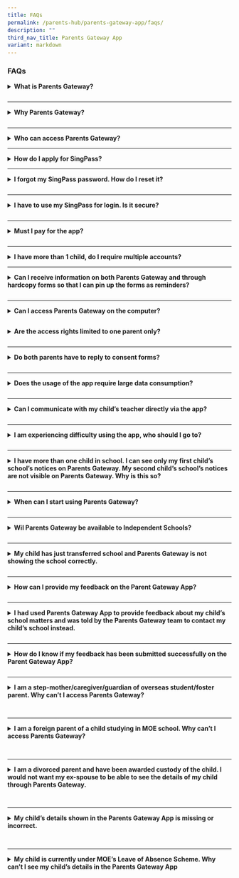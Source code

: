 ```yaml
---
title: FAQs
permalink: /parents-hub/parents-gateway-app/faqs/
description: ""
third_nav_title: Parents Gateway App
variant: markdown
---
```

### FAQs
<details><summary style="font-weight:bold; cursor:pointer; margin-bottom:12px"> What is Parents Gateway?</summary><p> Parents Gateway is a mobile app available on iOS and Android for parents. It affords schools the convenience of updating parents of your schools’ programmes and for parents to provide consent for their children to participate in school activities.</p></details>
<hr>
<details><summary style="font-weight:bold ; cursor:pointer; margin-bottom:12px">Why Parents Gateway?</summary><p>The digitalisation of administrative paperwork (such as issuing, collating of forms) will help alleviate the administrative load of teachers and allow them to devote more time to nurture their students.</p></details>
<hr>
<details><summary style="font-weight:bold; cursor:pointer;"><b>Who can access Parents Gateway?</b></summary>Parents Gateway contains sensitive information about students and their parents. Access to the mobile app is restricted to parents and legal guardians who are Singpass holders. If you fall into any of the following categories, you are eligible to apply for SingPass:
<ul type="1">
	<li> Singapore Citizen and Permanent Resident </li>
	<li>  Employment Pass and Personalised Employment Pass holders </li>
	<li>  EntrePass holders </li>
	<li>S-Pass holders</li>
	<li>Dependant Pass holders (of EP, PEP, EntrePass and S-Pass holders)</li>
	<li> Long Term Visit Pass-Plus (LTVP+) holders</li>
	<li>  Long Term Visit Pass holders</li>
	<li>Selected Work Permit Holders who require SingPass to access government digital services. Visit <a href="https://service2.mom.gov.sg/workpass/enquiry/prelanding">WPOL Enquiry Service</a> to check your status.</li>
</ul> Schools will continue to issue hardcopy letters and consent forms to parents and legal guardians who are unable to onboard Parents Gateway.</details>
<hr>
<details><summary style="font-weight:bold; cursor:pointer; margin-top:10px"><b>How do I apply for SingPass?</b></summary>Please visit the&nbsp;[SingPass website](https://www.singpass.gov.sg/), or scan the QR codes below to register for a SingPass and set up the 2-Step Verification (2FA). 
<img style="width:60%" src="/images/Parents'%20Hub/singpass%20qr%20code%20scanner.png">

Should you require further assistance, please contact SingPass Helpdesk at 6643-0555.</details>
<hr>
<details><summary style="font-weight:bold; cursor:pointer; margin-bottom:12px"><b>I forgot my SingPass password. How do I reset it?</b></summary><p>If you have set up your SingPass 2FA, you can reset your password instantly online:&nbsp;

i. Visit&nbsp;[https://www.singpass.gov.sg](https://www.singpass.gov.sg/)&nbsp;

ii. Select “Reset Password” icon on the scroll bar. Enter your NRIC/FIN details, followed by your SMS/Token One-Time Password.&nbsp;

iii. Create your new SingPass password.  </p></details>
<hr>
<details><summary style="font-weight:bold; cursor:pointer; margin-bottom:12px"><b>I have to use my SingPass for login. Is it secure?</b></summary><p>SingPass is an online account management for access to Singapore Government e-services. It allows users to access hundreds of government services easily and securely online.&nbsp;  </p></details>
<hr>
<details><summary style="font-weight:bold; cursor:pointer; margin-bottom:12px"><b>Must I pay for the app?</b></summary><p>Parents Gateway is free-of-charge.  </p></details>
<hr>
<details><summary><b>I have more than 1 child, do I require multiple accounts?</b></summary><p>No, you do not need multiple accounts. You will be able to access all your children’s information through a single platform on Parents Gateway, even if your children are attending different schools.</p></details>
<hr> 
<details><summary style="font-weight:bold; cursor:pointer; margin-bottom:12px"><b>Can I receive information on both Parents Gateway and through hardcopy forms so that I can pin up the forms as reminders?</b></summary><p>Parents are encouraged to view the school announcements and consent forms using the app. For parents who wish to receive reminders on upcoming events, there is an “Add to Calendar” feature. Upon selection, the event would be synced with your phone calendar.  
</p></details>
<hr>
<details><summary style="font-weight:bold; cursor:pointer; margin-bottom:12px"><b>Can I access Parents Gateway on the computer?</b></summary><p>Parents Gateway is only available as a mobile application. Supported OS Versions: Android 5.0 or later &amp; iOS 9.1 or later. </p></details>
&nbsp;
<details><summary style="font-weight:bold; cursor:pointer; margin-bottom:12px"><b>Are the access rights limited to one parent only?</b></summary><p>No, both parents can access their children’s information simultaneously from their respective Parents Gateway accounts.&nbsp;  </p></details>
<hr>
<details><summary style="font-weight:bold; cursor:pointer; margin-bottom:12px"><b>Do both parents have to reply to consent forms?</b></summary><p>Only a single consent is required. Once consent has been given, it cannot be edited by either parent. Should there be a change in decision, parents have to inform the school directly.  </p></details>
<hr>
<details><summary style="font-weight:bold; cursor:pointer; margin-bottom:12px"><b>Does the usage of the app require large data consumption?</b></summary><p>Parents Gateway does not require large data consumption.&nbsp;  </p></details>
<hr>
<details><summary style="font-weight:bold; cursor:pointer; margin-bottom:12px"><b>Can I communicate with my child’s teacher directly via the app?</b></summary><p>This feature is not available at this point in time.&nbsp;  </p></details>
<hr>
<details><summary style="font-weight:bold; cursor:pointer; margin-bottom:12px"><b>I am experiencing difficulty using the app, who should I go to?</b></summary><p>You may approach your child’s school for assistance.&nbsp;&nbsp; </p></details>
<hr>
<details><summary style="font-weight:bold; cursor:pointer; margin-bottom:12px"><b>I have more than one child in school. I can see only my first child’s school’s notices on Parents Gateway. My second child’s school’s notices are not visible on Parents Gateway. Why is this so?</b></summary><p>Initial implementation of Parents Gateway involved implementation in 66 pilot schools. Your first child’s school might have been one of these schools which piloted Parents Gateway. Your second child’s school may not have onboarded yet because it was not part of the initial 66 schools who implemented Parents Gateway.&nbsp;Your child’s school will notify you on the date of implementation.</p></details>
<hr>
<details><summary style="font-weight:bold; cursor:pointer; margin-bottom:12px"><b> When can I start using Parents Gateway?  </b></summary><p>School may not have started using Parents Gateway yet. Parents are advised to wait for notifications from schools on its date of implementation.</p></details>
<hr>
<details><summary style="font-weight:bold; cursor:pointer; margin-bottom:12px"><b>Wil Parents Gateway be available to Independent Schools?</b></summary><p>Yes, Parents Gateway will be available to all government / government-aided and independent schools.&nbsp;</p></details>
<hr>
<details><summary style="font-weight:bold; cursor:pointer; margin-bottom:12px"><b>My child has just transferred school and Parents Gateway is not showing the school correctly.</b></summary><p>It takes time for school to update the school records in MOE database before the updates can be reflected in Parents Gateway. Alternatively, you may approach your child’s current school for assistance.&nbsp;</p></details>
<hr>
<details><summary style="font-weight:bold; cursor:pointer; margin-bottom:12px"><b>How can I provide my feedback on the Parent Gateway App?</b></summary><p>Feedback can be provided via the app through&nbsp;<b>Profile&gt;Feedback</b></p></details>
<hr>
<details><summary style="font-weight:bold; cursor:pointer; margin-bottom:12px"><b>I had used Parents Gateway App to provide feedback about my child’s school matters and was told by the Parents Gateway team to contact my child’s school instead.</b></summary><p>The feedback provided by Parents Gateway App is only for the usage of the App only. For school related matter, kindly contact your child’s school directly for assistance.&nbsp;</p></details>
<hr>
<details><summary style="font-weight:bold; cursor:pointer; margin-bottom:12px"><b>How do I know if my feedback has been submitted successfully on the Parent Gateway App?</b></summary><p>The Parents Gateway team will usually respond to take parents’ feedback within 3 working days.&nbsp;</p></details>
<hr>
<details><summary style="font-weight:bold; cursor:pointer; margin-bottom:12px"><b>I am a step-mother/caregiver/guardian of overseas student/foster parent. Why can’t I access Parents Gateway?</b></summary><p>Parents Gateway can only be assessed by Parents and Legal Guardians. Schools will continue to issue hardcopy letters to sole caregivers who are unable to onboard Parents Gateway.</p></details>&nbsp;
<hr>
<details><summary style="font-weight:bold; cursor:pointer; margin-bottom:12px"><b>I am a foreign parent of a child studying in MOE school. Why can’t I access Parents Gateway?
</b></summary><p>Parents Gateway can only be assessed by Parents and Legal Guardians who have registered with SingPass and MOE database using their NRIC/FIN number. Schools will continue to issue hardcopy letters to parents who are unable to onboard Parents Gateway.&nbsp;  
</p></details>&nbsp;
<hr>
<details><summary style="font-weight:bold; cursor:pointer; margin-bottom:12px"><b>I am a divorced parent and have been awarded custody of the child. I would not want my ex-spouse to be able to see the details of my child through Parents Gateway.</b></summary><p>kindly approach your child’s school for assistance.</p></details>&nbsp;
<hr>
<details><summary style="font-weight:bold; cursor:pointer; margin-bottom:12px"><b>My child’s details shown in the Parents Gateway App is missing or incorrect.</b></summary><p>&nbsp;Parents Gateway takes data from MOE database. For any updates to MOE database, kindly check with your child’s school.  </p></details> &nbsp;
<hr>
<details><summary style="font-weight:bold; cursor:pointer; margin-bottom:12px"><b>My child is currently under MOE’s Leave of Absence Scheme. Why can’t I see my child’s details in the Parents Gateway App</b></summary><p>Parents Gateway supports day-to-day schooling activities of the child. It does not include students that are on leave of absence.</p></details>